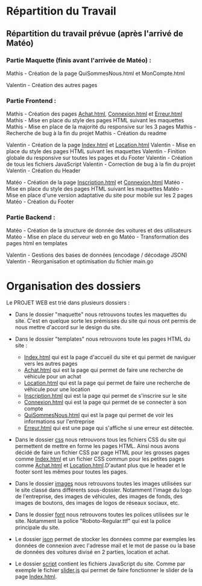 # Répartition du Travail

## Répartition du travail prévue (après l'arrivé de Matéo)

### Partie Maquette (finis avant l'arrivée de Matéo) :

Mathis - Création de la page QuiSommesNous.html et MonCompte.html

Valentin - Création des autres pages

### Partie Frontend :

Mathis - Création des pages [Achat.html](templates/Achat.html), [Connexion.html](templates/Connexion.html) et [Erreur.html](templates/Erreur.html)
Mathis - Mise en place du style des pages HTML suivant les maquettes
Mathis - Mise en place de la majorité du responsive sur les 3 pages
Mathis - Recherche de bug à la fin du projet
Mathis - Création du readme

Valentin - Création de la page [Index.html](templates/index.html) et [Location.html](templates/location.html)
Valentin - Mise en place du style des pages HTML suivant les maquettes
Valentin - Finition globale du responsive sur toutes les pages et du Footer
Valentin - Création de tous les fichiers JavaScript
Valentin - Correction de bug à la fin du projet
Valentin - Création du Header

Matéo - Création de la page [Inscription.html](templates/Inscription.html) et [Connexion.html](templates/Connexion.html)
Matéo - Mise en place du style des pages HTML suivant les maquettes
Matéo - Mise en place d'une version adaptative du site pour mobile sur les 2 pages
Matéo - Création du Footer

### Partie Backend :

Matéo - Création de la structure de donnée des voitures et des utilisateurs
Matéo - Mise en place du serveur web en go
Matéo - Transformation des pages html en templates

Valentin - Gestions des bases de données (encodage / décodage JSON)
Valentin - Réorganisation et optimisation du fichier main.go

# Organisation des dossiers

Le PROJET WEB est trié dans plusieurs dossiers :

- Dans le dossier "maquette" nous retrouvons toutes les maquettes du site. C'est en quelque sorte les prémisses du site qui nous ont permis de nous mettre d'accord sur le design du site.
- Dans le dossier "templates" nous retrouvons toute les pages HTML du site :

  - [Index.html](templates/index.html) qui est la page d'accueil du site et qui permet de naviguer vers les autres pages
  - [Achat.html](templates/Achat.html) qui est la page qui permet de faire une recherche de véhicule pour un achat
  - [Location.html](templates/location.html) qui est la page qui permet de faire une recherche de véhicule pour une location
  - [Inscription.html](templates/Inscription.html) qui est la page qui permet de s'inscrire sur le site
  - [Connexion.html](templates/Connexion.html) qui est la page qui permet de se connecter à son compte
  - [QuiSommesNous.html](templates/quisommesnous.html) qui est la page qui permet de voir les informations sur l'entreprise
  - [Erreur.html](templates/Erreur.html) qui est une page qui s'affiche si une erreur est détectée.
- Dans le dossier [css](css) nous retrouvons tous les fichiers CSS du site qui permettent de mettre en forme les pages HTML. Ainsi nous avons décidé de faire un fichier CSS par page HTML pour les grosses pages comme [Index.html](templates/index.html) et un fichier CSS commun pour les petites pages comme [Achat.html](templates/Achat.html) et [Location.html](templates/location.html).D'autant plus que le header et le footer sont les mêmes pour toutes les pages.
- Dans le dossier [images](images) nous retrouvons toutes les images utilisées sur le site classé dans différents sous-dossier. Notamment l'image du logo de l'entreprise, des images de véhicules, des images de fonds, des images de boutons, des images de logos de réseaux sociaux, etc.
- Dans le dossier [font](font) nous retrouvons toutes les polices utilisées sur le site. Notamment la police "Roboto-Regular.ttf" qui est la police principale du site.
- Le dossier [json](json) permet de stocker les données comme par exemples les données de connexion avec l'adresse mail et le mot de passe ou la base de données des voitures divisé en 2 parties, location et achat.
- Le dossier [script](script) contient les fichiers JavaScript du site. Comme par exemple le fichier [slider.js](script/slider.js) qui permet de faire fonctionner le slider de la page [Index.html](templates/index.html).
